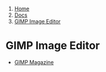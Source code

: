 <!-- -
Title: GIMP Image Editor
Description: Links and notes on the GIMP Image Editor
First Published: 2014-03-05
- -->

<ol class="breadcrumb" itemprop="breadcrumb">
	<li><a href="/">Home</a></li>
	<li><a href="/docs/">Docs</a></li>
	<li><a href="/docs/gimp.html">GIMP Image Editor</a></li>
</ol>

GIMP Image Editor
=================

*   [GIMP Magazine](http://gimpmagazine.org/)
